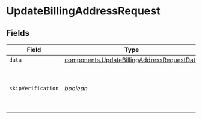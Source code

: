 # UpdateBillingAddressRequest


## Fields

| Field                                                                                                | Type                                                                                                 | Required                                                                                             | Description                                                                                          |
| ---------------------------------------------------------------------------------------------------- | ---------------------------------------------------------------------------------------------------- | ---------------------------------------------------------------------------------------------------- | ---------------------------------------------------------------------------------------------------- |
| `data`                                                                                               | [components.UpdateBillingAddressRequestData](../../models/shared/updatebillingaddressrequestdata.md) | :heavy_minus_sign:                                                                                   | N/A                                                                                                  |
| `skipVerification`                                                                                   | *boolean*                                                                                            | :heavy_minus_sign:                                                                                   | When set to true, the address will be saved without verification                                     |